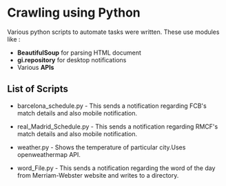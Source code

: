 # Crawling using Python 

Various python scripts to automate tasks were written. These use modules like :

* **BeautifulSoup** for parsing HTML document 
* **gi.repository** for desktop notifications
* Various **APIs** 

## List of Scripts 

* barcelona_schedule.py  - This sends a notification regarding FCB's match details and also mobile notification.

* real_Madrid_Schedule.py  - This sends a notification regarding RMCF's match details and also mobile notification.

* weather.py - Shows the temperature of particular city.Uses openweathermap API.

* word_File.py  - This sends a notification regarding the word of the day from Merriam-Webster website and writes to a directory.
